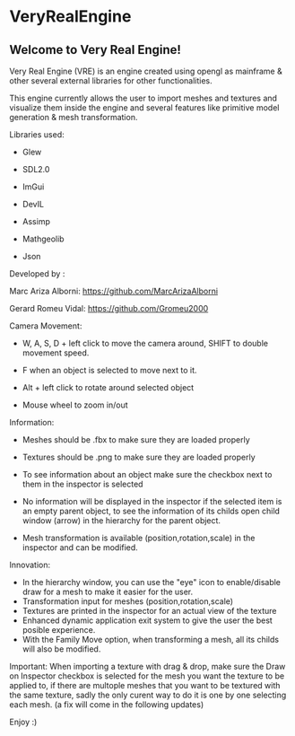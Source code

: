 # VeryRealEngine




 ## Welcome to Very Real Engine!


 Very Real Engine (VRE) is an engine created using opengl as mainframe & other several external libraries for other functionalities.

This engine currently allows the user to import meshes and textures and visualize them inside the engine and several features like primitive model generation & mesh transformation.


Libraries used:

- Glew 

- SDL2.0

- ImGui

- DevIL

- Assimp

- Mathgeolib

- Json


Developed by : 

Marc Ariza Alborni: https://github.com/MarcArizaAlborni

Gerard Romeu Vidal: https://github.com/Gromeu2000

Camera Movement:

- W, A, S, D + left click to move the camera around, SHIFT to double movement speed.

- F when an object is selected to move next to it.

- Alt + left click to rotate around selected object

- Mouse wheel to zoom in/out


Information:

- Meshes should be .fbx to make sure they are loaded properly

- Textures should be .png to make sure they are loaded properly

- To see information about an object make sure the checkbox next to them in the inspector is selected

- No information will be displayed in the inspector if the selected item is an empty parent object, to see the information of its childs open child window (arrow) in the hierarchy for the parent object.

- Mesh transformation is available (position,rotation,scale) in the inspector and can be modified.



Innovation:

- In the hierarchy window, you can use the "eye" icon to enable/disable draw for a mesh to make it easier for the user.
- Transformation input for meshes (position,rotation,scale)
- Textures are printed in the inspector for an actual view of the texture
- Enhanced dynamic application exit system to give the user the best posible experience.
- With the Family Move option, when  transforming a mesh, all its childs will also be modified.



Important: When importing a texture with drag & drop, make sure the Draw on Inspector checkbox is selected for the mesh you want the texture to be applied to, if there are multople meshes that you want to be textured with the 
same texture, sadly the only curent way to do it is one by one selecting each mesh. (a fix will come in the following updates)

Enjoy :)

